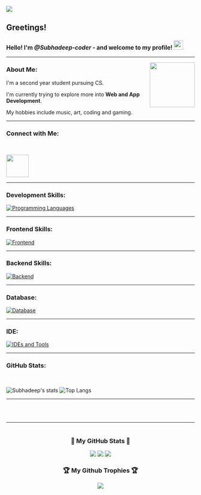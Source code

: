 ![](https://komarev.com/ghpvc/?username=Subhadeep-coder&color=green)

## Greetings!

<h3 style="font-size:110%;">Hello! I'm <i>@Subhadeep-coder</i> - and welcome to my profile! <img src="https://media0.giphy.com/media/26DN81TqLPIzBlksw/giphy.gif" width="25"></h3>

---

<img align='right' src="https://media3.giphy.com/media/PhE9yZiXP0tGgK3vcP/giphy.gif?cid=790b76118adacf7befb007acb642e7cfda2354c259e4f453&rid=giphy.gif&ct=s" width="120">

### About Me:

I'm a second year student pursuing CS.

I'm currently trying to explore more into **Web and App Development**.

My hobbies include music, art, coding and gaming.

---

### Connect with Me:
</br>

<p align='left'><a href="https://www.linkedin.com/in/subhadeep-dhar-12310a256/"><img src="https://www.freeiconspng.com/uploads/images-linkedin-logo-png-14.png" width="60"></a></p>

---

### Development Skills: 
[![Programming Languages](https://skillicons.dev/icons?i=c,cpp,java,js)](https://skillicons.dev)

---

### Frontend Skills:
[![Frontend](https://skillicons.dev/icons?i=html,css,js,tailwind,nextjs,reactjs)](https://skillicons.dev)

---

### Backend Skills:
[![Backend](https://skillicons.dev/icons?i=nodejs,firebase,supabase)](https://skillicons.dev)

---

### Database:
[![Database](https://skillicons.dev/icons?i=mongodb,mysql)](https://skillicons.dev)

---

### IDE:
[![IDEs and Tools](https://skillicons.dev/icons?i=vscode,postman)](https://skillicons.dev)

---

### GitHub Stats:
</br>

![Subhadeep's stats](https://github-readme-stats.vercel.app/api?username=Subhadeep-coder&show_icons=true&theme=cobalt)
![Top Langs](https://github-readme-stats.vercel.app/api/top-langs/?username=Subhadeep-coder)

---
</br></br>

---

# <h3 align="center">🏅 My GitHub Stats 🏅</h3>

<div align="center">
<img src="https://github-readme-stats.vercel.app/api/top-langs/?username=Subhadeep-coder&layout=compact&theme=dark#gh-dark-mode-only">
<img src="https://github-readme-stats.vercel.app/api?username=Subhadeep-coder&show_icons=true&include_all_commits=true&theme=dark">
<img src="https://github-readme-streak-stats.herokuapp.com/?user=Subhadeep-coder&theme=dark">
</div>

<div align="center">
<h3 align="center">🏆 My Github Trophies 🏆</h3>
<img align="center" src="https://github-profile-trophy.vercel.app/?username=Subhadeep-coder&theme=onedark">
</div>
